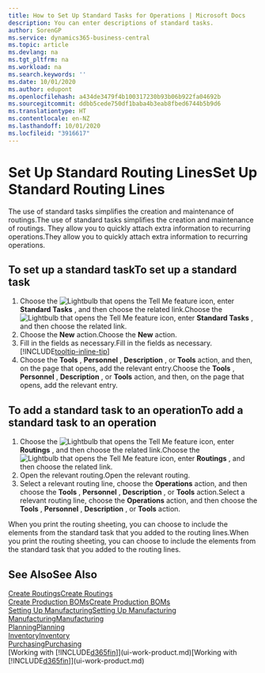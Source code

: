 ```yaml
---
title: How to Set Up Standard Tasks for Operations | Microsoft Docs
description: You can enter descriptions of standard tasks.
author: SorenGP
ms.service: dynamics365-business-central
ms.topic: article
ms.devlang: na
ms.tgt_pltfrm: na
ms.workload: na
ms.search.keywords: ''
ms.date: 10/01/2020
ms.author: edupont
ms.openlocfilehash: a434de3479f4b100317230b93b06b922fa04692b
ms.sourcegitcommit: ddbb5cede750df1baba4b3eab8fbed6744b5b9d6
ms.translationtype: HT
ms.contentlocale: en-NZ
ms.lasthandoff: 10/01/2020
ms.locfileid: "3916617"
---
```

# <a name="set-up-standard-routing-lines"></a><span data-ttu-id="fb889-103">Set Up Standard Routing Lines</span><span class="sxs-lookup"><span data-stu-id="fb889-103">Set Up Standard Routing Lines</span></span>

<span data-ttu-id="fb889-104">The use of standard tasks simplifies the creation and maintenance of routings.</span><span class="sxs-lookup"><span data-stu-id="fb889-104">The use of standard tasks simplifies the creation and maintenance of routings.</span></span> <span data-ttu-id="fb889-105">They allow you to quickly attach extra information to recurring operations.</span><span class="sxs-lookup"><span data-stu-id="fb889-105">They allow you to quickly attach extra information to recurring operations.</span></span>

## <a name="to-set-up-a-standard-task"></a><span data-ttu-id="fb889-106">To set up a standard task</span><span class="sxs-lookup"><span data-stu-id="fb889-106">To set up a standard task</span></span>

1. <span data-ttu-id="fb889-107">Choose the ![Lightbulb that opens the Tell Me feature](media/ui-search/search_small.png "Tell me what you want to do") icon, enter **Standard Tasks** , and then choose the related link.</span><span class="sxs-lookup"><span data-stu-id="fb889-107">Choose the ![Lightbulb that opens the Tell Me feature](media/ui-search/search_small.png "Tell me what you want to do") icon, enter **Standard Tasks** , and then choose the related link.</span></span>
2. <span data-ttu-id="fb889-108">Choose the **New** action.</span><span class="sxs-lookup"><span data-stu-id="fb889-108">Choose the **New** action.</span></span>
3. <span data-ttu-id="fb889-109">Fill in the fields as necessary.</span><span class="sxs-lookup"><span data-stu-id="fb889-109">Fill in the fields as necessary.</span></span> [!INCLUDE[tooltip-inline-tip](includes/tooltip-inline-tip_md.md)]
4. <span data-ttu-id="fb889-110">Choose the **Tools** , **Personnel** , **Description** , or **Tools** action, and then, on the page that opens, add the relevant entry.</span><span class="sxs-lookup"><span data-stu-id="fb889-110">Choose the **Tools** , **Personnel** , **Description** , or **Tools** action, and then, on the page that opens, add the relevant entry.</span></span>

## <a name="to-add-a-standard-task-to-an-operation"></a><span data-ttu-id="fb889-111">To add a standard task to an operation</span><span class="sxs-lookup"><span data-stu-id="fb889-111">To add a standard task to an operation</span></span>

1. <span data-ttu-id="fb889-112">Choose the ![Lightbulb that opens the Tell Me feature](media/ui-search/search_small.png "Tell me what you want to do") icon, enter **Routings** , and then choose the related link.</span><span class="sxs-lookup"><span data-stu-id="fb889-112">Choose the ![Lightbulb that opens the Tell Me feature](media/ui-search/search_small.png "Tell me what you want to do") icon, enter **Routings** , and then choose the related link.</span></span>
2. <span data-ttu-id="fb889-113">Open the relevant routing.</span><span class="sxs-lookup"><span data-stu-id="fb889-113">Open the relevant routing.</span></span>
3. <span data-ttu-id="fb889-114">Select a relevant routing line, choose the **Operations** action, and then choose the **Tools** , **Personnel** , **Description** , or **Tools** action.</span><span class="sxs-lookup"><span data-stu-id="fb889-114">Select a relevant routing line, choose the **Operations** action, and then choose the **Tools** , **Personnel** , **Description** , or **Tools** action.</span></span>

<span data-ttu-id="fb889-115">When you print the routing sheeting, you can choose to include the elements from the standard task that you added to the routing lines.</span><span class="sxs-lookup"><span data-stu-id="fb889-115">When you print the routing sheeting, you can choose to include the elements from the standard task that you added to the routing lines.</span></span>

## <a name="see-also"></a><span data-ttu-id="fb889-116">See Also</span><span class="sxs-lookup"><span data-stu-id="fb889-116">See Also</span></span>

[<span data-ttu-id="fb889-117">Create Routings</span><span class="sxs-lookup"><span data-stu-id="fb889-117">Create Routings</span></span>](production-how-to-create-routings.md)  
[<span data-ttu-id="fb889-118">Create Production BOMs</span><span class="sxs-lookup"><span data-stu-id="fb889-118">Create Production BOMs</span></span>](production-how-to-create-production-boms.md)  
[<span data-ttu-id="fb889-119">Setting Up Manufacturing</span><span class="sxs-lookup"><span data-stu-id="fb889-119">Setting Up Manufacturing</span></span>](production-configure-production-processes.md)  
[<span data-ttu-id="fb889-120">Manufacturing</span><span class="sxs-lookup"><span data-stu-id="fb889-120">Manufacturing</span></span>](production-manage-manufacturing.md)  
[<span data-ttu-id="fb889-121">Planning</span><span class="sxs-lookup"><span data-stu-id="fb889-121">Planning</span></span>](production-planning.md)  
[<span data-ttu-id="fb889-122">Inventory</span><span class="sxs-lookup"><span data-stu-id="fb889-122">Inventory</span></span>](inventory-manage-inventory.md)  
[<span data-ttu-id="fb889-123">Purchasing</span><span class="sxs-lookup"><span data-stu-id="fb889-123">Purchasing</span></span>](purchasing-manage-purchasing.md)  
<span data-ttu-id="fb889-124">[Working with [!INCLUDE[d365fin](includes/d365fin_md.md)]](ui-work-product.md)</span><span class="sxs-lookup"><span data-stu-id="fb889-124">[Working with [!INCLUDE[d365fin](includes/d365fin_md.md)]](ui-work-product.md)</span></span>  
